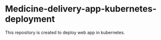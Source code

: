 # Medicine-delivery-app-kubernetes-deployment
This repository is created to deploy web app in kubernetes.
